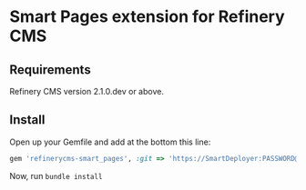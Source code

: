 # Smart Pages extension for Refinery CMS

## Requirements
Refinery CMS version 2.1.0.dev or above.

## Install
Open up your Gemfile and add at the bottom this line:

```ruby
gem 'refinerycms-smart_pages', :git => 'https://SmartDeployer:PASSWORD@github.com/SmartMedia/refinerycms-smart_pages.git'
```

Now, run ``bundle install``